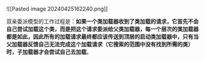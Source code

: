 
![[Pasted image 20240425162240.png]]

双亲委派模型的工作过程是：**如果一个类加载器收到了类加载的请求，它首先不会自己尝试加载这个类，而是把这个请求委派给父类加载器，每一个层次的类加载器都是如此，因此所有的加载请求最终都应该传送到顶层的启动类加载器中，只有当父加载器反馈自己无法完成这个加载请求（它搜索的范围中没有找到所需的类）时，子加载器才会尝试自己去加载**。
